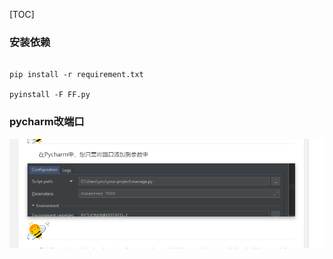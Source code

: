 [TOC]

### 安装依赖

```

pip install -r requirement.txt

pyinstall -F FF.py
```





### pycharm改端口

![image-20230406101831643](assets/image-20230406101831643.png)